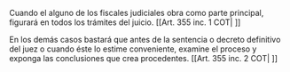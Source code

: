 Cuando el alguno de los fiscales judiciales obra como parte principal, figurará en todos los trámites del juicio. [[Art. 355 inc. 1 COT| ]]

En los demás casos bastará que antes de la sentencia o decreto definitivo del juez o cuando éste lo estime conveniente, examine el proceso y exponga las conclusiones que crea procedentes. [[Art. 355 inc. 2 COT| ]]